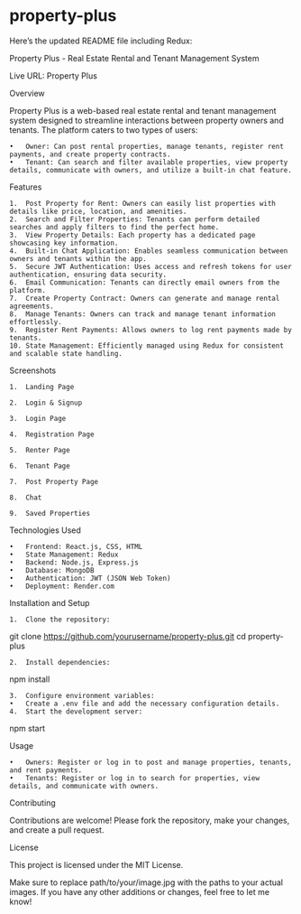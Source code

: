 # property-plus
Here’s the updated README file including Redux:

Property Plus - Real Estate Rental and Tenant Management System

Live URL: Property Plus

Overview

Property Plus is a web-based real estate rental and tenant management system designed to streamline interactions between property owners and tenants. The platform caters to two types of users:

	•	Owner: Can post rental properties, manage tenants, register rent payments, and create property contracts.
	•	Tenant: Can search and filter available properties, view property details, communicate with owners, and utilize a built-in chat feature.

Features

	1.	Post Property for Rent: Owners can easily list properties with details like price, location, and amenities.
	2.	Search and Filter Properties: Tenants can perform detailed searches and apply filters to find the perfect home.
	3.	View Property Details: Each property has a dedicated page showcasing key information.
	4.	Built-in Chat Application: Enables seamless communication between owners and tenants within the app.
	5.	Secure JWT Authentication: Uses access and refresh tokens for user authentication, ensuring data security.
	6.	Email Communication: Tenants can directly email owners from the platform.
	7.	Create Property Contract: Owners can generate and manage rental agreements.
	8.	Manage Tenants: Owners can track and manage tenant information effortlessly.
	9.	Register Rent Payments: Allows owners to log rent payments made by tenants.
	10.	State Management: Efficiently managed using Redux for consistent and scalable state handling.

Screenshots

	1.	Landing Page

	2.	Login & Signup

	3.	Login Page

	4.	Registration Page

	5.	Renter Page

	6.	Tenant Page

	7.	Post Property Page

	8.	Chat

	9.	Saved Properties

Technologies Used

	•	Frontend: React.js, CSS, HTML
	•	State Management: Redux
	•	Backend: Node.js, Express.js
	•	Database: MongoDB
	•	Authentication: JWT (JSON Web Token)
	•	Deployment: Render.com

Installation and Setup

	1.	Clone the repository:

git clone https://github.com/yourusername/property-plus.git
cd property-plus


	2.	Install dependencies:

npm install


	3.	Configure environment variables:
	•	Create a .env file and add the necessary configuration details.
	4.	Start the development server:

npm start



Usage

	•	Owners: Register or log in to post and manage properties, tenants, and rent payments.
	•	Tenants: Register or log in to search for properties, view details, and communicate with owners.

Contributing

Contributions are welcome! Please fork the repository, make your changes, and create a pull request.

License

This project is licensed under the MIT License.

Make sure to replace path/to/your/image.jpg with the paths to your actual images. If you have any other additions or changes, feel free to let me know!
